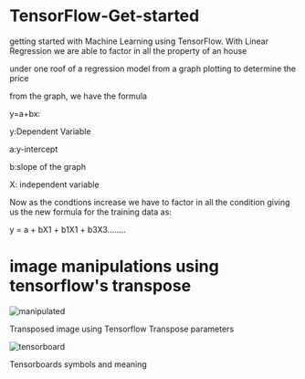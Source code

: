 # TensorFlow-Get-started
getting started  with Machine Learning using TensorFlow. With Linear Regression we are able to factor in all the property of an house

under one roof of a regression model from a graph plotting to determine the price

from the graph, we have the formula

y=a+bx:

y:Dependent Variable

a:y-intercept

b:slope of the graph

X: independent variable

Now as the condtions increase we have to factor in all the condition giving us the new formula for the training data as:

y = a + bX1 + b1X1 + b3X3........

# image manipulations using tensorflow's transpose

![manipulated](https://user-images.githubusercontent.com/34624703/77966129-1c8b6580-72eb-11ea-9e44-2eefd313dd30.PNG)

Transposed image using Tensorflow Transpose parameters

![tensorboard](https://user-images.githubusercontent.com/34624703/78081290-e0263b00-73b8-11ea-9ad8-cc0b9bcc5cfc.JPG)

Tensorboards symbols and meaning 

